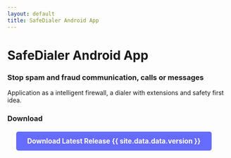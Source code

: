 ```yaml
---
layout: default
title: SafeDialer Android App
---
```


# SafeDialer Android App

### Stop spam and fraud communication, calls or messages

Application as a intelligent firewall, a dialer with extensions and safety first idea.

### Download

<p style="text-align: left; margin: 20px;">
  <a href="assets/downloads/composeApp-release-unsigned.apk" 
     style="background-color: #666CFF; color: white; padding: 12px 25px; text-decoration: none; border-radius: 5px; font-weight: bold; font-size: 1.1em; display: inline-block;">
    Download Latest Release {{ site.data.data.version }}
  </a>
</p>
